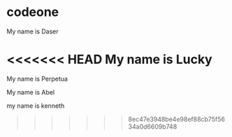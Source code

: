 # codeone

My name is Daser

<<<<<<< HEAD
My name is Lucky
=======
My name is Perpetua

My name is Abel

my name is kenneth
>>>>>>> 8ec47e3948be4e98ef88cb75f5634a0d6609b748

